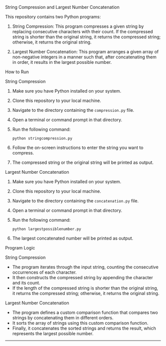 String Compression and Largest Number Concatenation

This repository contains two Python programs:

1. String Compression: This program compresses a given string by replacing consecutive characters with their count. If the compressed string is shorter than the original string, it returns the compressed string; otherwise, it returns the original string.

2. Largest Number Concatenation: This program arranges a given array of non-negative integers in a manner such that, after concatenating them in order, it results in the largest possible number.

How to Run

String Compression
1. Make sure you have Python installed on your system.
2. Clone this repository to your local machine.
3. Navigate to the directory containing the `compression.py` file.
4. Open a terminal or command prompt in that directory.
5. Run the following command:

    ```
    python stringcompression.py
    ```

6. Follow the on-screen instructions to enter the string you want to compress.
7. The compressed string or the original string will be printed as output.

Largest Number Concatenation
1. Make sure you have Python installed on your system.
2. Clone this repository to your local machine.
3. Navigate to the directory containing the `concatenation.py` file.
4. Open a terminal or command prompt in that directory.
5. Run the following command:

    ```
    python largestpossiblenumber.py
    ```

6. The largest concatenated number will be printed as output.

Program Logic

String Compression
- The program iterates through the input string, counting the consecutive occurrences of each character.
- It then constructs the compressed string by appending the character and its count.
- If the length of the compressed string is shorter than the original string, it returns the compressed string; otherwise, it returns the original string.

Largest Number Concatenation
- The program defines a custom comparison function that compares two strings by concatenating them in different orders.
- It sorts the array of strings using this custom comparison function.
- Finally, it concatenates the sorted strings and returns the result, which represents the largest possible number.

---
